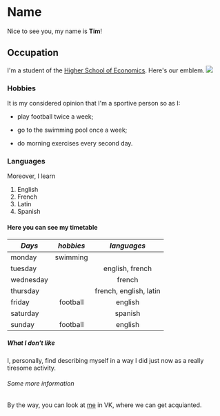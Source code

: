 # Name
Nice to see you, my name is **Tim**!
## Occupation 
I'm a student of the [Higher School of Economics](https://www.hse.ru/en/). Here's our emblem. 
![](http://sch554uz.mskobr.ru/images/%286%29.png)
### Hobbies
It is my considered opinion that I'm a sportive person so as I:
   - play football twice a week;
   + go to the swimming pool once a week;
   - do morning exercises every second day.
### Languages   
Moreover, I learn
   1. English
   2. French
   3. Latin
   4. Spanish
#### Here you can see my timetable
*Days*|*hobbies*|*languages*
---|:---:|:---:
monday|swimming|
tuesday||english, french
wednesday||french|
thursday||french, english, latin
friday|football|english
saturday||spanish|
sunday|football|english
##### What I don't like 
I, personally, find describing myself in a way I did just now as a really tiresome activity.
###### Some more information 
By the way, you can look at [me](https://vk.com/timonleonov) in VK, where we can get acquianted. 

